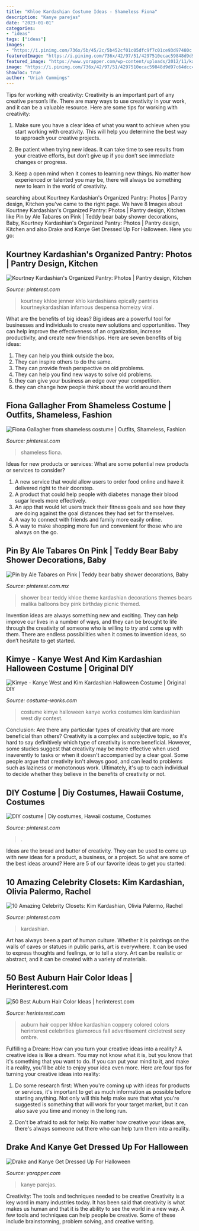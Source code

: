 ```yaml
---
title: "Khloe Kardashian Costume Ideas - Shameless Fiona"
description: "Kanye parejas"
date: "2023-01-01"
categories:
- "ideas"
tags: ["ideas"]
images:
- "https://i.pinimg.com/736x/5b/45/2c/5b452cf01c05dfc9f7c01ce93d97480c.jpg"
featuredImage: "https://i.pinimg.com/736x/42/97/51/4297510ecac59848d9d97c64dcc4c831--shoe-closet-walk-in-closet.jpg"
featured_image: "https://www.yorapper.com/wp-content/uploads/2012/11/kanye-west-batman.jpg"
image: "https://i.pinimg.com/736x/42/97/51/4297510ecac59848d9d97c64dcc4c831--shoe-closet-walk-in-closet.jpg"
ShowToc: true
author: "Uriah Cummings"
---
```



Tips for working with creativity:
Creativity is an important part of any creative person’s life. There are many ways to use creativity in your work, and it can be a valuable resource. Here are some tips for working with creativity:
1. Make sure you have a clear idea of what you want to achieve when you start working with creativity. This will help you determine the best way to approach your creative projects.

2. Be patient when trying new ideas. It can take time to see results from your creative efforts, but don’t give up if you don’t see immediate changes or progress.

3. Keep a open mind when it comes to learning new things. No matter how experienced or talented you may be, there will always be something new to learn in the world of creativity.


	

		
searching about Kourtney Kardashian&#039;s Organized Pantry: Photos | Pantry design, Kitchen you've came to the right page. We have 8 Images about Kourtney Kardashian&#039;s Organized Pantry: Photos | Pantry design, Kitchen like Pin by Ale Tabares on Pink | Teddy bear baby shower decorations, Baby, Kourtney Kardashian&#039;s Organized Pantry: Photos | Pantry design, Kitchen and also Drake and Kanye Get Dressed Up For Halloween. Here you go:
		
    
## Kourtney Kardashian&#039;s Organized Pantry: Photos | Pantry Design, Kitchen

<img loading=lazy src="https://i.pinimg.com/736x/1c/d6/8a/1cd68a5828f16ec0f8c0d9b66db3dad5.jpg" onerror="this.onerror=null;this.src='https://tse1.mm.bing.net/th?id=OIP.oxvgVe43qRItVTguenOK9wHaLF&amp;pid=15.1';" alt="Kourtney Kardashian&#039;s Organized Pantry: Photos | Pantry design, Kitchen">

_Source: pinterest.com_

>kourtney khloe jenner khlo kardashians epically pantries kourtneykardashian infamous despensa homeizy viral. 

	

What are the benefits of big ideas?
Big ideas are a powerful tool for businesses and individuals to create new solutions and opportunities. They can help improve the effectiveness of an organization, increase productivity, and create new friendships. Here are seven benefits of big ideas:
1. They can help you think outside the box.
2. They can inspire others to do the same.
3. They can provide fresh perspective on old problems.
4. They can help you find new ways to solve old problems.
5. they can give your business an edge over your competition.
6. they can change how people think about the world around them     
    
## Fiona Gallagher From Shameless Costume | Outfits, Shameless, Fashion

<img loading=lazy src="https://i.pinimg.com/736x/b5/63/c5/b563c5c6c4a0f1d77ff28569f4981853.jpg" onerror="this.onerror=null;this.src='https://tse2.mm.bing.net/th?id=OIP._JdRupyepYoG3-DhXMfiXgHaJ3&amp;pid=15.1';" alt="Fiona Gallagher from shameless costume | Outfits, Shameless, Fashion">

_Source: pinterest.com_

>shameless fiona. 

	

Ideas for new products or services: What are some potential new products or services to consider?
1. A new service that would allow users to order food online and have it delivered right to their doorstep.
2. A product that could help people with diabetes manage their blood sugar levels more effectively.
3. An app that would let users track their fitness goals and see how they are doing against the goal distances they had set for themselves.
4. A way to connect with friends and family more easily online.
5. A way to make shopping more fun and convenient for those who are always on the go.

    
## Pin By Ale Tabares On Pink | Teddy Bear Baby Shower Decorations, Baby

<img loading=lazy src="https://i.pinimg.com/736x/5b/45/2c/5b452cf01c05dfc9f7c01ce93d97480c.jpg" onerror="this.onerror=null;this.src='https://tse1.mm.bing.net/th?id=OIP.-KN0I4bFamUJKnXc72KfwQHaQB&amp;pid=15.1';" alt="Pin by Ale Tabares on Pink | Teddy bear baby shower decorations, Baby">

_Source: pinterest.com.mx_

>shower bear teddy khloe theme kardashian decorations themes bears malika balloons boy pink birthday picnic themed. 

	

Invention ideas are always something new and exciting. They can help improve our lives in a number of ways, and they can be brought to life through the creativity of someone who is willing to try and come up with them. There are endless possibilities when it comes to invention ideas, so don’t hesitate to get started.

    
## Kimye - Kanye West And Kim Kardashian Halloween Costume | Original DIY

<img loading=lazy src="https://photos.costume-works.com/full/kimye.jpg" onerror="this.onerror=null;this.src='https://tse3.mm.bing.net/th?id=OIP.RK7mp3buG6cPZ1GD9swzxQHaJb&amp;pid=15.1';" alt="Kimye - Kanye West and Kim Kardashian Halloween Costume | Original DIY">

_Source: costume-works.com_

>costume kimye halloween kanye works costumes kim kardashian west diy contest. 

	

Conclusion: Are there any particular types of creativity that are more beneficial than others?
Creativity is a complex and subjective topic, so it's hard to say definitively which type of creativity is more beneficial. However, some studies suggest that creativity may be more effective when used inaverently to tasks or when it doesn't accompanied by a clear goal. Some people argue that creativity isn't always good, and can lead to problems such as laziness or monotonous work. Ultimately, it's up to each individual to decide whether they believe in the benefits of creativity or not.

    
## DIY Costume | Diy Costumes, Hawaii Costume, Costumes

<img loading=lazy src="https://i.pinimg.com/736x/a0/ef/64/a0ef642fdbcd007de589bd27d187cb58.jpg" onerror="this.onerror=null;this.src='https://tse2.mm.bing.net/th?id=OIP._LMIOuGBrAdUYwdZBC-Y8AHaJ3&amp;pid=15.1';" alt="DIY costume | Diy costumes, Hawaii costume, Costumes">

_Source: pinterest.com_

>. 

	

Ideas are the bread and butter of creativity. They can be used to come up with new ideas for a product, a business, or a project. So what are some of the best ideas around? Here are 5 of our favorite ideas to get you started:

    
## 10 Amazing Celebrity Closets: Kim Kardashian, Olivia Palermo, Rachel

<img loading=lazy src="https://i.pinimg.com/736x/42/97/51/4297510ecac59848d9d97c64dcc4c831--shoe-closet-walk-in-closet.jpg" onerror="this.onerror=null;this.src='https://tse2.mm.bing.net/th?id=OIP.7zxkCq3Tw7DKsPROxuwoDQEsDH&amp;pid=15.1';" alt="10 Amazing Celebrity Closets: Kim Kardashian, Olivia Palermo, Rachel">

_Source: pinterest.com_

>kardashian. 

	

Art has always been a part of human culture. Whether it is paintings on the walls of caves or statues in public parks, art is everywhere. It can be used to express thoughts and feelings, or to tell a story. Art can be realistic or abstract, and it can be created with a variety of materials.

    
## 50 Best Auburn Hair Color Ideas | Herinterest.com

<img loading=lazy src="http://www.herinterest.com/wp-content/uploads/2014/01/Auburn_hair_color_ideas_2014_03.jpg" onerror="this.onerror=null;this.src='https://tse2.mm.bing.net/th?id=OIP.hkrPqoJLXwkPxsjzgmEitQHaKX&amp;pid=15.1';" alt="50 Best Auburn Hair Color Ideas | herinterest.com">

_Source: herinterest.com_

>auburn hair copper khloe kardashian coppery colored colors herinterest celebrities glamorous fall advertisement circletrest sexy ombre. 

	

Fulfilling a Dream: How can you turn your creative ideas into a reality?
A creative idea is like a dream. You may not know what it is, but you know that it's something that you want to do. If you can put your mind to it, and make it a reality, you'll be able to enjoy your idea even more. Here are four tips for turning your creative ideas into reality:
1. Do some research first: When you're coming up with ideas for products or services, it's important to get as much information as possible before starting anything. Not only will this help make sure that what you're suggested is something that will work for your target market, but it can also save you time and money in the long run.

2. Don't be afraid to ask for help: No matter how creative your ideas are, there's always someone out there who can help turn them into a reality.

    
## Drake And Kanye Get Dressed Up For Halloween

<img loading=lazy src="https://www.yorapper.com/wp-content/uploads/2012/11/kanye-west-batman.jpg" onerror="this.onerror=null;this.src='https://tse4.mm.bing.net/th?id=OIP.EQ_jELpKh9MFfCzsfuMzGQHaJ4&amp;pid=15.1';" alt="Drake and Kanye Get Dressed Up For Halloween">

_Source: yorapper.com_

>kanye parejas. 

	

Creativity: The tools and techniques needed to be creative
Creativity is a key word in many industries today. It has been said that creativity is what makes us human and that it is the ability to see the world in a new way. A few tools and techniques can help people be creative. Some of these include brainstorming, problem solving, and creative writing.

